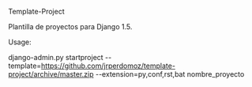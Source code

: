 Template-Project

Plantilla de proyectos para Django 1.5.

Usage:

 django-admin.py startproject --template=https://github.com/jrperdomoz/template-project/archive/master.zip --extension=py,conf,rst,bat nombre_proyecto
